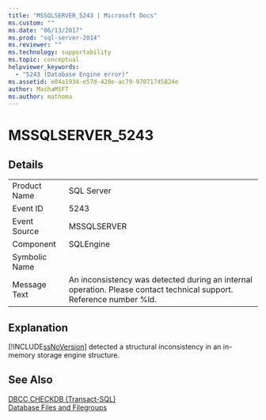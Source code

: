 ```yaml
---
title: "MSSQLSERVER_5243 | Microsoft Docs"
ms.custom: ""
ms.date: "06/13/2017"
ms.prod: "sql-server-2014"
ms.reviewer: ""
ms.technology: supportability
ms.topic: conceptual
helpviewer_keywords: 
  - "5243 (Database Engine error)"
ms.assetid: e04a1934-e57d-420e-ac79-97071745824e
author: MashaMSFT
ms.author: mathoma
---
```

# MSSQLSERVER_5243
    
## Details  
  
|||  
|-|-|  
|Product Name|SQL Server|  
|Event ID|5243|  
|Event Source|MSSQLSERVER|  
|Component|SQLEngine|  
|Symbolic Name||  
|Message Text|An inconsistency was detected during an internal operation. Please contact technical support. Reference number %ld.|  
  
## Explanation  
 [!INCLUDE[ssNoVersion](../../includes/ssnoversion-md.md)] detected a structural inconsistency in an in-memory storage engine structure.  
  
## See Also  
 [DBCC CHECKDB &#40;Transact-SQL&#41;](/sql/t-sql/database-console-commands/dbcc-checkdb-transact-sql)   
 [Database Files and Filegroups](../databases/database-files-and-filegroups.md)  
  
  
